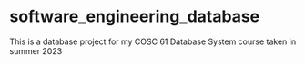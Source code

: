 # software_engineering_database
This is a database project for my COSC 61 Database System course taken in summer 2023

